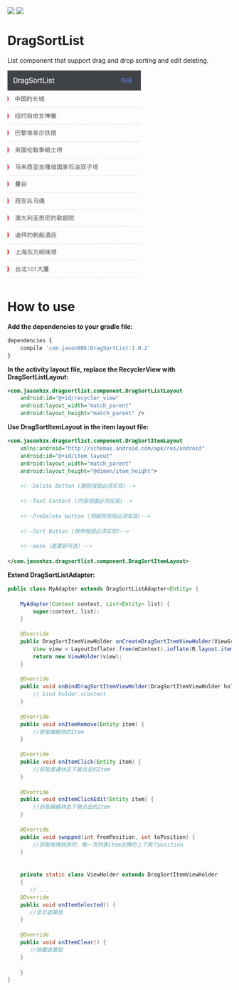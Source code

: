 [![](https://api.bintray.com/packages/jason98k/maven/DragSortList/images/download.svg)](https://bintray.com/jason98k/maven/DragSortList/_latestVersion)
[![](https://img.shields.io/badge/API-14+-green.svg?style=flat)](https://android-arsenal.com/api?level=14)


# DragSortList

List component that support drag and drop sorting and edit deleting.

![](https://github.com/JasonHzx/DragSortlist/blob/master/demo.gif)

# How to use

**Add the dependencies to your gradle file:**

```javascript
dependencies {
    compile 'com.jason98k:DragSortList:1.0.2'
}
```
**In the activity layout file, replace the RecyclerView with DragSortListLayout:**

```xml
<com.jasonhzx.dragsortlist.component.DragSortListLayout
    android:id="@+id/recycler_view"
    android:layout_width="match_parent"
    android:layout_height="match_parent" />
```

**Use DragSortItemLayout in the item layout file:**

```xml
<com.jasonhzx.dragsortlist.component.DragSortItemLayout
    xmlns:android="http://schemas.android.com/apk/res/android"
    android:id="@+id/item_layout"
    android:layout_width="match_parent"
    android:layout_height="@dimen/item_height">

    <!--Delete Button (删除按钮必须实现)-->

    <!--Text Content (内容视图必须实现)-->

    <!--PreDelete button (预删除按钮必须实现)-->

    <!--Sort Button (排序按钮必须实现)-->

    <!--mask（遮罩层可选）-->

</com.jasonhzx.dragsortlist.component.DragSortItemLayout>
```


**Extend DragSortListAdapter:**

```java
public class MyAdapter extends DragSortListAdapter<Entity> {

    MyAdapter(Context context, List<Entity> list) {
        super(context, list);
    }

    @Override
    public DragSortItemViewHolder onCreateDragSortItemViewHolder(ViewGroup parent, int viewType) {
        View view = LayoutInflater.from(mContext).inflate(R.layout.item_list, parent, false);
        return new ViewHolder(view);
    }

    @Override
    public void onBindDragSortItemViewHolder(DragSortItemViewHolder holder, int position) {
        // bind holder.vContent
    }

    @Override
    public void onItemRemove(Entity item) {
        //获取被删除的Item
    }

    @Override
    public void onItemClick(Entity item) {
        //获取普通状态下被点击的Item
    }

    @Override
    public void onItemClickEdit(Entity item) {
        //获取编辑状态下被点击的Item
    }

    @Override
    public void swapped(int fromPosition, int toPosition) {
        //获取拖拽排序时，每一次列表item交换的上下两个position
    }


    private static class ViewHolder extends DragSortItemViewHolder
    {
       // ...
    @Override
    public void onItemSelected() {
       //显示遮罩层
    }

    @Override
    public void onItemClear() {
       //隐藏遮罩层
    }

    }
}
```






